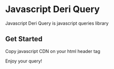 # Javascript Deri Query
Javascript Deri Query is javascript queries library

## Get Started
Copy javascript CDN on your html header tag

  <script src="https://deri-kurniawan.w3spaces.com/JDQuery.js"></script>
  
Enjoy your query!

